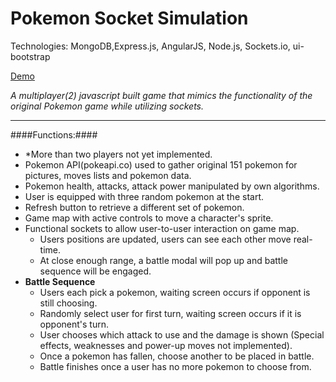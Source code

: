 # Pokemon Socket Simulation  #
Technologies: MongoDB,Express.js, AngularJS, Node.js, Sockets.io, ui-bootstrap

[Demo](https://www.kevinsangnguyen.com/pokemon)

*A multiplayer(2) javascript built game that mimics the functionality of the original Pokemon game while utilizing sockets.*

- - - - 

####Functions:####
- *More than two players not yet implemented. 
- Pokemon API(pokeapi.co) used to gather original 151 pokemon for pictures, moves lists and pokemon data. 
- Pokemon health, attacks, attack power manipulated by own algorithms.
- User is equipped with three random pokemon at the start.
- Refresh button to retrieve a different set of pokemon.
- Game map with active controls to move a character's sprite.
- Functional sockets to allow user-to-user interaction on game map.
  - Users positions are updated, users can see each other move real-time. 
  - At close enough range, a battle modal will pop up and battle sequence will be engaged.
- **Battle Sequence**
  - Users each pick a pokemon, waiting screen occurs if opponent is still choosing.
  - Randomly select user for first turn, waiting screen occurs if it is opponent's turn.
  - User chooses which attack to use and the damage is shown (Special effects, weaknesses and power-up moves not implemented).
  - Once a pokemon has fallen, choose another to be placed in battle.
  - Battle finishes once a user has no more pokemon to choose from. 

